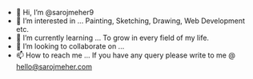 - 👋 Hi, I’m @sarojmeher9
- 👀 I’m interested in ... Painting, Sketching, Drawing, Web Development etc.
- 🌱 I’m currently learning ... To grow in every field of my life.
- 💞️ I’m looking to collaborate on ...
- 📫 How to reach me ... If you have any query please write to me @ hello@sarojmeher.com

<!---
sarojmeher9/sarojmeher9 is a ✨ special ✨ repository because its `README.md` (this file) appears on your GitHub profile.
You can click the Preview link to take a look at your changes.
--->

